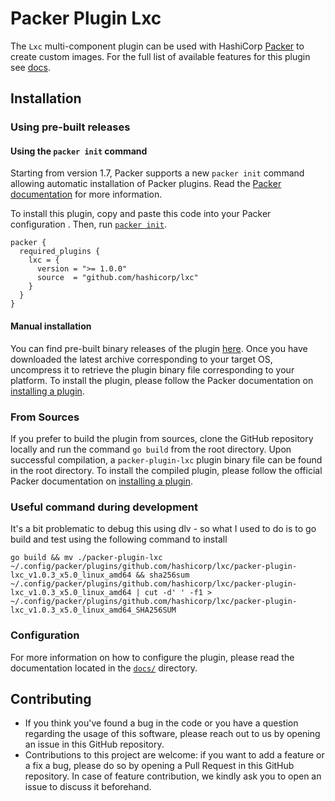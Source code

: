 # Packer Plugin Lxc
The `Lxc` multi-component plugin can be used with HashiCorp [Packer](https://www.packer.io)
to create custom images. For the full list of available features for this plugin see [docs](docs).

## Installation

### Using pre-built releases

#### Using the `packer init` command

Starting from version 1.7, Packer supports a new `packer init` command allowing
automatic installation of Packer plugins. Read the
[Packer documentation](https://www.packer.io/docs/commands/init) for more information.

To install this plugin, copy and paste this code into your Packer configuration .
Then, run [`packer init`](https://www.packer.io/docs/commands/init).

```hcl
packer {
  required_plugins {
    lxc = {
      version = ">= 1.0.0"
      source  = "github.com/hashicorp/lxc"
    }
  }
}
```


#### Manual installation

You can find pre-built binary releases of the plugin [here](https://github.com/hashicorp/packer-plugin-lxc/releases).
Once you have downloaded the latest archive corresponding to your target OS,
uncompress it to retrieve the plugin binary file corresponding to your platform.
To install the plugin, please follow the Packer documentation on
[installing a plugin](https://www.packer.io/docs/extending/plugins/#installing-plugins).


### From Sources

If you prefer to build the plugin from sources, clone the GitHub repository
locally and run the command `go build` from the root
directory. Upon successful compilation, a `packer-plugin-lxc` plugin
binary file can be found in the root directory.
To install the compiled plugin, please follow the official Packer documentation
on [installing a plugin](https://www.packer.io/docs/extending/plugins/#installing-plugins).

### Useful command during development

It's a bit problematic to debug this using dlv - so what I used to do is to go build and test using the following command to install

```
go build && mv ./packer-plugin-lxc ~/.config/packer/plugins/github.com/hashicorp/lxc/packer-plugin-lxc_v1.0.3_x5.0_linux_amd64 && sha256sum ~/.config/packer/plugins/github.com/hashicorp/lxc/packer-plugin-lxc_v1.0.3_x5.0_linux_amd64 | cut -d' ' -f1 > ~/.config/packer/plugins/github.com/hashicorp/lxc/packer-plugin-lxc_v1.0.3_x5.0_linux_amd64_SHA256SUM

```


### Configuration

For more information on how to configure the plugin, please read the
documentation located in the [`docs/`](docs) directory.


## Contributing

* If you think you've found a bug in the code or you have a question regarding
  the usage of this software, please reach out to us by opening an issue in
  this GitHub repository.
* Contributions to this project are welcome: if you want to add a feature or a
  fix a bug, please do so by opening a Pull Request in this GitHub repository.
  In case of feature contribution, we kindly ask you to open an issue to
  discuss it beforehand.
